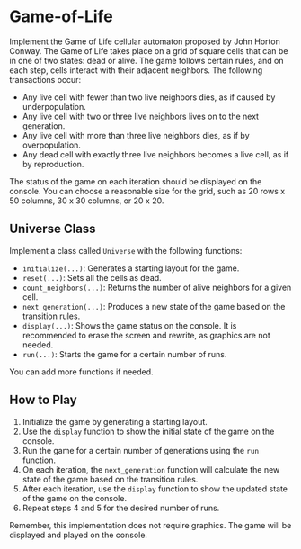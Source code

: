 # Game-of-Life

Implement the Game of Life cellular automaton proposed by John Horton Conway. The Game of Life takes place on a grid of square cells that can be in one of two states: dead or alive. The game follows certain rules, and on each step, cells interact with their adjacent neighbors. The following transactions occur:

- Any live cell with fewer than two live neighbors dies, as if caused by underpopulation.
- Any live cell with two or three live neighbors lives on to the next generation.
- Any live cell with more than three live neighbors dies, as if by overpopulation.
- Any dead cell with exactly three live neighbors becomes a live cell, as if by reproduction.

The status of the game on each iteration should be displayed on the console. You can choose a reasonable size for the grid, such as 20 rows x 50 columns, 30 x 30 columns, or 20 x 20.

## Universe Class

Implement a class called `Universe` with the following functions:

- `initialize(...)`: Generates a starting layout for the game.
- `reset(...)`: Sets all the cells as dead.
- `count_neighbors(...)`: Returns the number of alive neighbors for a given cell.
- `next_generation(...)`: Produces a new state of the game based on the transition rules.
- `display(...)`: Shows the game status on the console. It is recommended to erase the screen and rewrite, as graphics are not needed.
- `run(...)`: Starts the game for a certain number of runs.

You can add more functions if needed.

## How to Play

1. Initialize the game by generating a starting layout.
2. Use the `display` function to show the initial state of the game on the console.
3. Run the game for a certain number of generations using the `run` function.
4. On each iteration, the `next_generation` function will calculate the new state of the game based on the transition rules.
5. After each iteration, use the `display` function to show the updated state of the game on the console.
6. Repeat steps 4 and 5 for the desired number of runs.

Remember, this implementation does not require graphics. The game will be displayed and played on the console.


